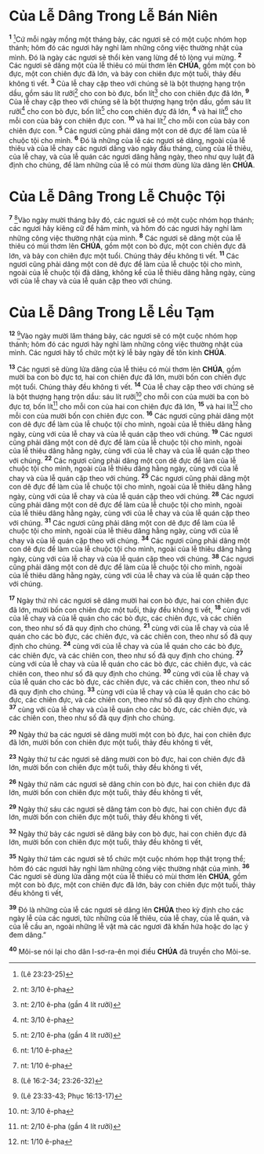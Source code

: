 # Của Lễ Dâng Trong Lễ Bán Niên
<sup><b>1</b></sup> [^1@-ec2d455b-d331-4281-8baa-b90a9a25d1d1]Cứ mỗi ngày mồng một tháng bảy, các ngươi sẽ có một cuộc nhóm họp thánh; hôm đó các ngươi hãy nghỉ làm những công việc thường nhật của mình. Đó là ngày các ngươi sẽ thổi kèn vang lừng để tỏ lòng vui mừng. <sup><b>2</b></sup> Các ngươi sẽ dâng một của lễ thiêu có mùi thơm lên **CHÚA**, gồm một con bò đực, một con chiên đực đã lớn, và bảy con chiên đực một tuổi, thảy đều không tì vết. <sup><b>3</b></sup> Của lễ chay cặp theo với chúng sẽ là bột thượng hạng trộn dầu, gồm sáu lít rưỡi[^1-ec2d455b-d331-4281-8baa-b90a9a25d1d1] cho con bò đực, bốn lít[^2-ec2d455b-d331-4281-8baa-b90a9a25d1d1] cho con chiên đực đã lớn, <sup><b>9</b></sup> Của lễ chay cặp theo với chúng sẽ là bột thượng hạng trộn dầu, gồm sáu lít rưỡi[^4-ec2d455b-d331-4281-8baa-b90a9a25d1d1] cho con bò đực, bốn lít[^5-ec2d455b-d331-4281-8baa-b90a9a25d1d1] cho con chiên đực đã lớn, <sup><b>4</b></sup> và hai lít[^3-ec2d455b-d331-4281-8baa-b90a9a25d1d1] cho mỗi con của bảy con chiên đực con. <sup><b>10</b></sup> và hai lít[^6-ec2d455b-d331-4281-8baa-b90a9a25d1d1] cho mỗi con của bảy con chiên đực con. <sup><b>5</b></sup> Các ngươi cũng phải dâng một con dê đực để làm của lễ chuộc tội cho mình. <sup><b>6</b></sup> Đó là những của lễ các ngươi sẽ dâng, ngoài của lễ thiêu và của lễ chay các ngươi dâng vào ngày đầu tháng, cùng của lễ thiêu, của lễ chay, và của lễ quán các ngươi dâng hằng ngày, theo như quy luật đã định cho chúng, để làm những của lễ có mùi thơm dùng lửa dâng lên **CHÚA**.

# Của Lễ Dâng Trong Lễ Chuộc Tội
<sup><b>7</b></sup> [^2@-ec2d455b-d331-4281-8baa-b90a9a25d1d1]Vào ngày mười tháng bảy đó, các ngươi sẽ có một cuộc nhóm họp thánh; các ngươi hãy kiêng cữ để hãm mình, và hôm đó các ngươi hãy nghỉ làm những công việc thường nhật của mình. <sup><b>8</b></sup> Các ngươi sẽ dâng một của lễ thiêu có mùi thơm lên **CHÚA**, gồm một con bò đực, một con chiên đực đã lớn, và bảy con chiên đực một tuổi. Chúng thảy đều không tì vết. <sup><b>11</b></sup> Các ngươi cũng phải dâng một con dê đực để làm của lễ chuộc tội cho mình, ngoài của lễ chuộc tội đã dâng, không kể của lễ thiêu dâng hằng ngày, cùng với của lễ chay và của lễ quán cặp theo với chúng.

# Của Lễ Dâng Trong Lễ Lều Tạm
<sup><b>12</b></sup> [^3@-ec2d455b-d331-4281-8baa-b90a9a25d1d1]Vào ngày mười lăm tháng bảy, các ngươi sẽ có một cuộc nhóm họp thánh; hôm đó các ngươi hãy nghỉ làm những công việc thường nhật của mình. Các ngươi hãy tổ chức một kỳ lễ bảy ngày để tôn kính **CHÚA**.

<sup><b>13</b></sup> Các ngươi sẽ dùng lửa dâng của lễ thiêu có mùi thơm lên **CHÚA**, gồm mười ba con bò đực tơ, hai con chiên đực đã lớn, mười bốn con chiên đực một tuổi. Chúng thảy đều không tì vết. <sup><b>14</b></sup> Của lễ chay cặp theo với chúng sẽ là bột thượng hạng trộn dầu: sáu lít rưỡi[^7-ec2d455b-d331-4281-8baa-b90a9a25d1d1] cho mỗi con của mười ba con bò đực tơ, bốn lít[^8-ec2d455b-d331-4281-8baa-b90a9a25d1d1] cho mỗi con của hai con chiên đực đã lớn, <sup><b>15</b></sup> và hai lít[^9-ec2d455b-d331-4281-8baa-b90a9a25d1d1] cho mỗi con của mười bốn con chiên đực con. <sup><b>16</b></sup> Các ngươi cũng phải dâng một con dê đực để làm của lễ chuộc tội cho mình, ngoài của lễ thiêu dâng hằng ngày, cùng với của lễ chay và của lễ quán cặp theo với chúng. <sup><b>19</b></sup> Các ngươi cũng phải dâng một con dê đực để làm của lễ chuộc tội cho mình, ngoài của lễ thiêu dâng hằng ngày, cùng với của lễ chay và của lễ quán cặp theo với chúng. <sup><b>22</b></sup> Các ngươi cũng phải dâng một con dê đực để làm của lễ chuộc tội cho mình, ngoài của lễ thiêu dâng hằng ngày, cùng với của lễ chay và của lễ quán cặp theo với chúng. <sup><b>25</b></sup> Các ngươi cũng phải dâng một con dê đực để làm của lễ chuộc tội cho mình, ngoài của lễ thiêu dâng hằng ngày, cùng với của lễ chay và của lễ quán cặp theo với chúng. <sup><b>28</b></sup> Các ngươi cũng phải dâng một con dê đực để làm của lễ chuộc tội cho mình, ngoài của lễ thiêu dâng hằng ngày, cùng với của lễ chay và của lễ quán cặp theo với chúng. <sup><b>31</b></sup> Các ngươi cũng phải dâng một con dê đực để làm của lễ chuộc tội cho mình, ngoài của lễ thiêu dâng hằng ngày, cùng với của lễ chay và của lễ quán cặp theo với chúng. <sup><b>34</b></sup> Các ngươi cũng phải dâng một con dê đực để làm của lễ chuộc tội cho mình, ngoài của lễ thiêu dâng hằng ngày, cùng với của lễ chay và của lễ quán cặp theo với chúng. <sup><b>38</b></sup> Các ngươi cũng phải dâng một con dê đực để làm của lễ chuộc tội cho mình, ngoài của lễ thiêu dâng hằng ngày, cùng với của lễ chay và của lễ quán cặp theo với chúng.

<sup><b>17</b></sup> Ngày thứ nhì các ngươi sẽ dâng mười hai con bò đực, hai con chiên đực đã lớn, mười bốn con chiên đực một tuổi, thảy đều không tì vết, <sup><b>18</b></sup> cùng với của lễ chay và của lễ quán cho các bò đực, các chiên đực, và các chiên con, theo như số đã quy định cho chúng. <sup><b>21</b></sup> cùng với của lễ chay và của lễ quán cho các bò đực, các chiên đực, và các chiên con, theo như số đã quy định cho chúng. <sup><b>24</b></sup> cùng với của lễ chay và của lễ quán cho các bò đực, các chiên đực, và các chiên con, theo như số đã quy định cho chúng. <sup><b>27</b></sup> cùng với của lễ chay và của lễ quán cho các bò đực, các chiên đực, và các chiên con, theo như số đã quy định cho chúng. <sup><b>30</b></sup> cùng với của lễ chay và của lễ quán cho các bò đực, các chiên đực, và các chiên con, theo như số đã quy định cho chúng. <sup><b>33</b></sup> cùng với của lễ chay và của lễ quán cho các bò đực, các chiên đực, và các chiên con, theo như số đã quy định cho chúng. <sup><b>37</b></sup> cùng với của lễ chay và của lễ quán cho các bò đực, các chiên đực, và các chiên con, theo như số đã quy định cho chúng.

<sup><b>20</b></sup> Ngày thứ ba các ngươi sẽ dâng mười một con bò đực, hai con chiên đực đã lớn, mười bốn con chiên đực một tuổi, thảy đều không tì vết,

<sup><b>23</b></sup> Ngày thứ tư các ngươi sẽ dâng mười con bò đực, hai con chiên đực đã lớn, mười bốn con chiên đực một tuổi, thảy đều không tì vết,

<sup><b>26</b></sup> Ngày thứ năm các ngươi sẽ dâng chín con bò đực, hai con chiên đực đã lớn, mười bốn con chiên đực một tuổi, thảy đều không tì vết,

<sup><b>29</b></sup> Ngày thứ sáu các ngươi sẽ dâng tám con bò đực, hai con chiên đực đã lớn, mười bốn con chiên đực một tuổi, thảy đều không tì vết,

<sup><b>32</b></sup> Ngày thứ bảy các ngươi sẽ dâng bảy con bò đực, hai con chiên đực đã lớn, mười bốn con chiên đực một tuổi, thảy đều không tì vết,

<sup><b>35</b></sup> Ngày thứ tám các ngươi sẽ tổ chức một cuộc nhóm họp thật trọng thể; hôm đó các ngươi hãy nghỉ làm những công việc thường nhật của mình. <sup><b>36</b></sup> Các ngươi sẽ dùng lửa dâng một của lễ thiêu có mùi thơm lên **CHÚA**, gồm một con bò đực, một con chiên đực đã lớn, bảy con chiên đực một tuổi, thảy đều không tì vết,

<sup><b>39</b></sup> Đó là những của lễ các ngươi sẽ dâng lên **CHÚA** theo kỳ định cho các ngày lễ của các ngươi, tức những của lễ thiêu, của lễ chay, của lễ quán, và của lễ cầu an, ngoài những lễ vật mà các ngươi đã khấn hứa hoặc do lạc ý đem dâng.”

<sup><b>40</b></sup> Môi-se nói lại cho dân I-sơ-ra-ên mọi điều **CHÚA** đã truyền cho Môi-se.

[^1-ec2d455b-d331-4281-8baa-b90a9a25d1d1]: nt: 3/10 ê-pha
[^2-ec2d455b-d331-4281-8baa-b90a9a25d1d1]: nt: 2/10 ê-pha (gần 4 lít rưỡi)
[^3-ec2d455b-d331-4281-8baa-b90a9a25d1d1]: nt: 1/10 ê-pha
[^4-ec2d455b-d331-4281-8baa-b90a9a25d1d1]: nt: 3/10 ê-pha
[^5-ec2d455b-d331-4281-8baa-b90a9a25d1d1]: nt: 2/10 ê-pha (gần 4 lít rưỡi)
[^6-ec2d455b-d331-4281-8baa-b90a9a25d1d1]: nt: 1/10 ê-pha
[^7-ec2d455b-d331-4281-8baa-b90a9a25d1d1]: nt: 3/10 ê-pha
[^8-ec2d455b-d331-4281-8baa-b90a9a25d1d1]: nt: 2/10 ê-pha (gần 4 lít rưỡi)
[^9-ec2d455b-d331-4281-8baa-b90a9a25d1d1]: nt: 1/10 ê-pha
[^1@-ec2d455b-d331-4281-8baa-b90a9a25d1d1]: (Lê 23:23-25)
[^2@-ec2d455b-d331-4281-8baa-b90a9a25d1d1]: (Lê 16:2-34; 23:26-32)
[^3@-ec2d455b-d331-4281-8baa-b90a9a25d1d1]: (Lê 23:33-43; Phục 16:13-17)